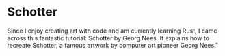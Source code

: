 # Schotter 

Since I enjoy creating art with code and am currently learning Rust, I came across this fantastic tutorial: Schotter by Georg Nees. It explains how to recreate Schotter, a famous artwork by computer art pioneer Georg Nees."
